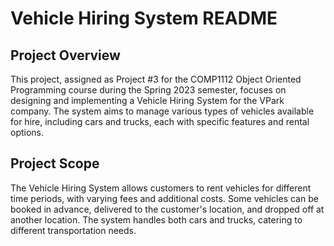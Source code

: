# Vehicle Hiring System README

## Project Overview
This project, assigned as Project #3 for the COMP1112 Object Oriented Programming course during the Spring 2023 semester, focuses on designing and implementing a Vehicle Hiring System for the VPark company. The system aims to manage various types of vehicles available for hire, including cars and trucks, each with specific features and rental options.

## Project Scope
The Vehicle Hiring System allows customers to rent vehicles for different time periods, with varying fees and additional costs. Some vehicles can be booked in advance, delivered to the customer's location, and dropped off at another location. The system handles both cars and trucks, catering to different transportation needs.
